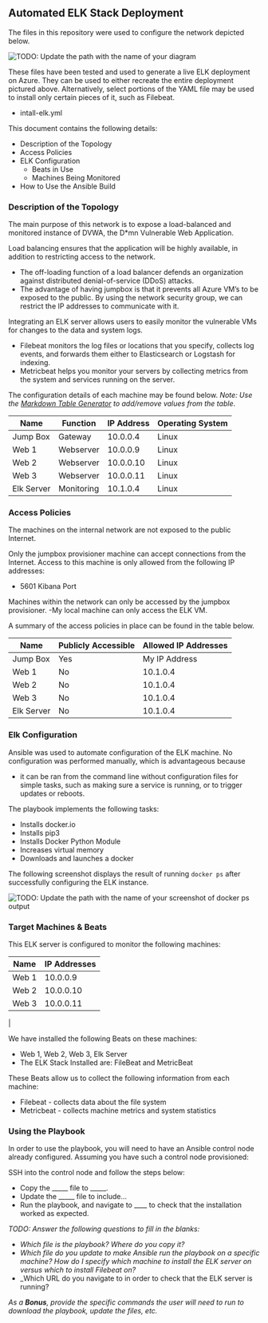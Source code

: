 ## Automated ELK Stack Deployment

The files in this repository were used to configure the network depicted below.

![TODO: Update the path with the name of your diagram](Images/diagram_filename.png)

These files have been tested and used to generate a live ELK deployment on Azure. They can be used to either recreate the entire deployment pictured above. Alternatively, select portions of the YAML file may be used to install only certain pieces of it, such as Filebeat.

  - intall-elk.yml

This document contains the following details:
- Description of the Topology
- Access Policies
- ELK Configuration
  - Beats in Use
  - Machines Being Monitored
- How to Use the Ansible Build


### Description of the Topology

The main purpose of this network is to expose a load-balanced and monitored instance of DVWA, the D*mn Vulnerable Web Application.

Load balancing ensures that the application will be highly available, in addition to restricting access to the network.
- The off-loading function of a load balancer defends an organization against distributed denial-of-service (DDoS) attacks.  
- The advantage of having jumpbox is that it  prevents all Azure VM’s to be exposed to the public. By using the network security group, we can restrict the IP addresses to communicate with it.

Integrating an ELK server allows users to easily monitor the vulnerable VMs for changes to the data and system logs.
- Filebeat monitors the log files or locations that you specify, collects log events, and forwards them either to Elasticsearch or Logstash for indexing.
- Metricbeat helps you monitor your servers by collecting metrics from the system and services running on the server.

The configuration details of each machine may be found below.
_Note: Use the [Markdown Table Generator](http://www.tablesgenerator.com/markdown_tables) to add/remove values from the table_.

| Name     | Function | IP Address | Operating System |
|----------|----------|------------|------------------|
| Jump Box | Gateway  | 10.0.0.4| Linux            |
| Web 1     |  Webserver | 10.0.0.9   | Linux          |
| Web 2     | Webserver | 10.0.0.10    |   Linux         |
| Web 3    |  Webserver |  10.0.0.11    | Linux          |
| Elk Server| Monitoring| 10.1.0.4| Linux|
### Access Policies

The machines on the internal network are not exposed to the public Internet. 

Only the jumpbox provisioner machine can accept connections from the Internet. Access to this machine is only allowed from the following IP addresses:
- 5601 Kibana Port

Machines within the network can only be accessed by the jumpbox provisioner.
-My local machine can only access the ELK VM.

A summary of the access policies in place can be found in the table below.

| Name     | Publicly Accessible | Allowed IP Addresses |
|----------|---------------------|----------------------|
| Jump Box | Yes             | My IP Address   |
|  Web 1     |      No       |     10.1.0.4                 |
|    Web 2       |  No          |      10.1.0.4                |
|Web 3	| No	|	10.1.0.4|
| Elk Server| No| 10.1.0.4|

### Elk Configuration

Ansible was used to automate configuration of the ELK machine. No configuration was performed manually, which is advantageous because
-  it can be ran from the command line without configuration files for simple tasks, such as making sure a service is running, or to trigger updates or reboots.


The playbook implements the following tasks:

- Installs docker.io
- Installs pip3
- Installs Docker Python Module
- Increases virtual memory
- Downloads and launches a docker

The following screenshot displays the result of running `docker ps` after successfully configuring the ELK instance.

![TODO: Update the path with the name of your screenshot of docker ps output](Images/docker_ps_output.png)

### Target Machines & Beats
This ELK server is configured to monitor the following machines:

| Name     |IP Addresses |
|----------|---------------------|
|  Web 1     |     10.0.0.9       |
|    Web 2|     10.0.0.10             |
|Web 3	|	10.0.0.11|
| 


We have installed the following Beats on these machines:
- Web 1, Web 2, Web 3, Elk Server
- The ELK Stack Installed are: FileBeat and MetricBeat

These Beats allow us to collect the following information from each machine:
- Filebeat - collects data about the file system
- Metricbeat - collects machine metrics and system statistics

### Using the Playbook
In order to use the playbook, you will need to have an Ansible control node already configured. Assuming you have such a control node provisioned: 

SSH into the control node and follow the steps below:

- Copy the _____ file to _____.
- Update the _____ file to include...
- Run the playbook, and navigate to ____ to check that the installation worked as expected.

_TODO: Answer the following questions to fill in the blanks:_
- _Which file is the playbook? Where do you copy it?_
- _Which file do you update to make Ansible run the playbook on a specific machine? How do I specify which machine to install the ELK server on versus which to install Filebeat on?_
- _Which URL do you navigate to in order to check that the ELK server is running?

_As a **Bonus**, provide the specific commands the user will need to run to download the playbook, update the files, etc._